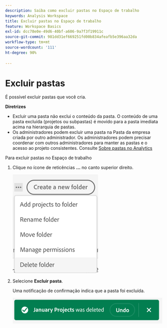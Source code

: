 ```yaml
---
description: Saiba como excluir pastas no Espaço de trabalho
keywords: Analysis Workspace
title: Excluir pastas no Espaço de trabalho
feature: Workspace Basics
exl-id: dcc78e0e-49d6-40bf-a606-9a7f3f19911c
source-git-commit: 981dd31ef669251fd00b834afeafb5e396aa32da
workflow-type: tm+mt
source-wordcount: '111'
ht-degree: 90%

---
```



# Excluir pastas

É possível excluir pastas que você cria.

**Diretrizes**

* Excluir uma pasta não exclui o conteúdo da pasta. O conteúdo de uma pasta excluída (projetos ou subpastas) é movido para a pasta imediata acima na hierarquia de pastas.
* Os administradores podem excluir uma pasta na Pasta da empresa criada por outro administrador. Os administradores podem precisar coordenar com outros administradores para manter as pastas e o acesso ao projeto consistentes. Consulte [Sobre pastas no Analytics](/help/analysis-workspace/build-workspace-project/workspace-folders/about-folders.md)

Para excluir pastas no Espaço de trabalho

1. Clique no ícone de reticências **…** no canto superior direito.

   ![](/help/analysis-workspace/build-workspace-project/assets/select-delete-folder.png)

2. Selecione **Excluir pasta**.

   Uma notificação de confirmação indica que a pasta foi excluída.

   ![](/help/analysis-workspace/build-workspace-project/assets/deleted-folder.png)

